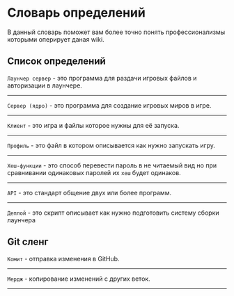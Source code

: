 # Словарь определений

В данный словарь поможет вам более точно понять профессионализмы которыми оперирует даная wiki.

## Список определений

`Лаунчер сервер` - это программа для раздачи игровых файлов и авторизации в лаунчере.

---

`Сервер (ядро)` - это программа для создание игровых миров в игре.

---

`Клиент` - это игра и файлы которое нужны для её запуска.

---

`Профиль` - это файл в котором описывается как нужно запускать игру.

---

`Хеш-функции` - это способ перевести пароль в не читаемый вид но при сравнивании одинаковых паролей их `хеш` будет одинаков.

---

`API` - это стандарт общение двух или более программ.

---

`Деплой` - это скрипт описывает как нужно подготовить систему сборки лаунчера

## Git сленг

`Комит` - отправка изменения в GitHub.

---

`Мердж` - копирование изменений с других веток.

---

